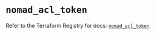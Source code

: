 # `nomad_acl_token`

Refer to the Terraform Registry for docs: [`nomad_acl_token`](https://registry.terraform.io/providers/hashicorp/nomad/2.5.1/docs/resources/acl_token).
